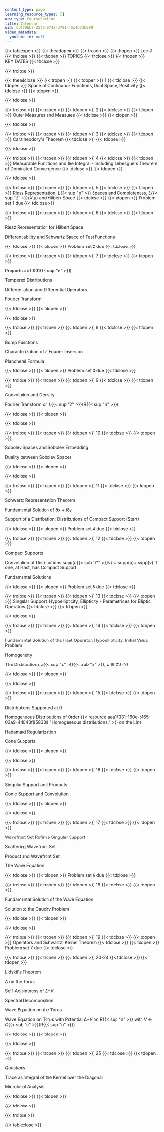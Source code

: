 ```yaml
---
content_type: page
learning_resource_types: []
ocw_type: CourseSection
title: Calendar
uid: cdf00bb7-25f3-974a-3791-f6c4b73b099f
video_metadata:
  youtube_id: null
---
```


{{< tableopen >}}
{{< theadopen >}}
{{< tropen >}}
{{< thopen >}}
Lec #
{{< thclose >}}
{{< thopen >}}
TOPICS
{{< thclose >}}
{{< thopen >}}
KEY DATES
{{< thclose >}}

{{< trclose >}}

{{< theadclose >}}
{{< tropen >}}
{{< tdopen >}}
1
{{< tdclose >}}
{{< tdopen >}}
Space of Continuous Functions, Dual Space, Positivity
{{< tdclose >}}
{{< tdopen >}}

{{< tdclose >}}

{{< trclose >}}
{{< tropen >}}
{{< tdopen >}}
2
{{< tdclose >}}
{{< tdopen >}}
Outer Measures and Measures
{{< tdclose >}}
{{< tdopen >}}

{{< tdclose >}}

{{< trclose >}}
{{< tropen >}}
{{< tdopen >}}
3
{{< tdclose >}}
{{< tdopen >}}
Caratheodory's Theorem
{{< tdclose >}}
{{< tdopen >}}

{{< tdclose >}}

{{< trclose >}}
{{< tropen >}}
{{< tdopen >}}
4
{{< tdclose >}}
{{< tdopen >}}
Measurable Functions and the Integral - Including Lebesgue's Theorem of Dominated Convergence
{{< tdclose >}}
{{< tdopen >}}

{{< tdclose >}}

{{< trclose >}}
{{< tropen >}}
{{< tdopen >}}
5
{{< tdclose >}}
{{< tdopen >}}
Riesz Representation, _L_{{< sup "p" >}} Spaces and Completeness, _L_{{< sup "2" >}}(_X_,μ) and Hilbert Space
{{< tdclose >}}
{{< tdopen >}}
Problem set 1 due
{{< tdclose >}}

{{< trclose >}}
{{< tropen >}}
{{< tdopen >}}
6
{{< tdclose >}}
{{< tdopen >}}


Riesz Representation for Hilbert Space

Differentiability and Schwartz Space of Test Functions


{{< tdclose >}}
{{< tdopen >}}
Problem set 2 due
{{< tdclose >}}

{{< trclose >}}
{{< tropen >}}
{{< tdopen >}}
7
{{< tdclose >}}
{{< tdopen >}}


Properties of _S_(R{{< sup "n" >}})

Tempered Distributions

Differentiation and Differential Operators

Fourier Transform


{{< tdclose >}}
{{< tdopen >}}

{{< tdclose >}}

{{< trclose >}}
{{< tropen >}}
{{< tdopen >}}
8
{{< tdclose >}}
{{< tdopen >}}


Bump Functions

Characterization of δ Fourier Inversion

Plancherel Formula


{{< tdclose >}}
{{< tdopen >}}
Problem set 3 due
{{< tdclose >}}

{{< trclose >}}
{{< tropen >}}
{{< tdopen >}}
9
{{< tdclose >}}
{{< tdopen >}}


Convolution and Density

Fourier Transform on _L_{{< sup "2" >}}(R{{< sup "n" >}})


{{< tdclose >}}
{{< tdopen >}}

{{< tdclose >}}

{{< trclose >}}
{{< tropen >}}
{{< tdopen >}}
10
{{< tdclose >}}
{{< tdopen >}}


Sobolev Spaces and Sobolev Embedding

Duality between Sobolev Spaces


{{< tdclose >}}
{{< tdopen >}}

{{< tdclose >}}

{{< trclose >}}
{{< tropen >}}
{{< tdopen >}}
11
{{< tdclose >}}
{{< tdopen >}}


Schwartz Representation Theorem

Fundamental Solution of ∂x + i∂y

Support of a Distribution; Distributions of Compact Support (Start)


{{< tdclose >}}
{{< tdopen >}}
Problem set 4 due
{{< tdclose >}}

{{< trclose >}}
{{< tropen >}}
{{< tdopen >}}
12
{{< tdclose >}}
{{< tdopen >}}


Compact Supports

Convolution of Distributions supp(u{{< sub "\\*" >}}v) ⊂ supp(u)+ supp(v) if one, at least, has Compact Support

Fundamental Solutions


{{< tdclose >}}
{{< tdopen >}}
Problem set 5 due
{{< tdclose >}}

{{< trclose >}}
{{< tropen >}}
{{< tdopen >}}
13
{{< tdclose >}}
{{< tdopen >}}
Singular Support, Hypoellipticity, Ellipticity - Parametrices for Elliptic Operators
{{< tdclose >}}
{{< tdopen >}}

{{< tdclose >}}

{{< trclose >}}
{{< tropen >}}
{{< tdopen >}}
14
{{< tdclose >}}
{{< tdopen >}}


Fundamental Solution of the Heat Operator, Hypoellipticity, Initial Value Problem

Homogeneity

The Distributions x{{< sup "z" >}}{{< sub "±" >}}, z ∈ C\\(-N)


{{< tdclose >}}
{{< tdopen >}}

{{< tdclose >}}

{{< trclose >}}
{{< tropen >}}
{{< tdopen >}}
15
{{< tdclose >}}
{{< tdopen >}}


Distributions Supported at 0

Homogeneous Distributions of Order {{< resource aea17331-160e-b165-03a9-44043f858338 "Homogeneous distributions." >}} on the Line

Hadamard Regularization

Cone Supports


{{< tdclose >}}
{{< tdopen >}}

{{< tdclose >}}

{{< trclose >}}
{{< tropen >}}
{{< tdopen >}}
16
{{< tdclose >}}
{{< tdopen >}}


Singular Support and Products

Conic Support and Convolution


{{< tdclose >}}
{{< tdopen >}}

{{< tdclose >}}

{{< trclose >}}
{{< tropen >}}
{{< tdopen >}}
17
{{< tdclose >}}
{{< tdopen >}}


Wavefront Set Refines Singular Support

Scattering Wavefront Set

Product and Wavefront Set

The Wave Equation


{{< tdclose >}}
{{< tdopen >}}
Problem set 6 due
{{< tdclose >}}

{{< trclose >}}
{{< tropen >}}
{{< tdopen >}}
18
{{< tdclose >}}
{{< tdopen >}}


Fundamental Solution of the Wave Equation

Solution to the Cauchy Problem


{{< tdclose >}}
{{< tdopen >}}

{{< tdclose >}}

{{< trclose >}}
{{< tropen >}}
{{< tdopen >}}
19
{{< tdclose >}}
{{< tdopen >}}
Operators and Schwartz' Kernel Theorem
{{< tdclose >}}
{{< tdopen >}}
Problem set 7 due
{{< tdclose >}}

{{< trclose >}}
{{< tropen >}}
{{< tdopen >}}
20-24
{{< tdclose >}}
{{< tdopen >}}


Lidskii's Theorem

Δ on the Torus

Self-Adjointness of Δ+_V_

Spectral Decomposition

Wave Equation on the Torus

Wave Equation on Torus with Potential Δ+_V_ on R{{< sup "n" >}} with _V_ ∈ _C_{{< sub "c" >}}(R{{< sup "n" >}})


{{< tdclose >}}
{{< tdopen >}}

{{< tdclose >}}

{{< trclose >}}
{{< tropen >}}
{{< tdopen >}}
25
{{< tdclose >}}
{{< tdopen >}}


_Questions_

Trace as Integral of the Kernel over the Diagonal

Microlocal Analysis


{{< tdclose >}}
{{< tdopen >}}

{{< tdclose >}}

{{< trclose >}}

{{< tableclose >}}